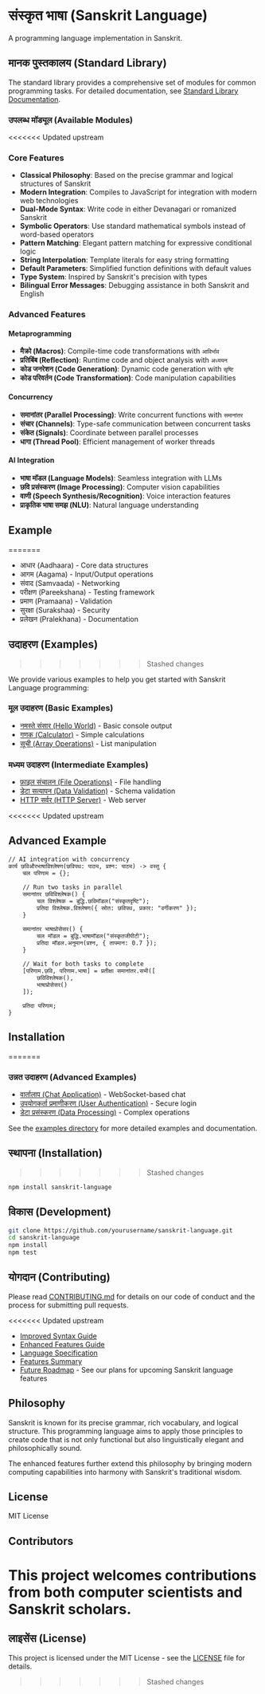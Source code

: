 # संस्कृत भाषा (Sanskrit Language)

A programming language implementation in Sanskrit.

## मानक पुस्तकालय (Standard Library)

The standard library provides a comprehensive set of modules for common programming tasks. For detailed documentation, see [Standard Library Documentation](docs/stdlib.md).

### उपलब्ध मॉड्यूल (Available Modules)

<<<<<<< Updated upstream
### Core Features
- **Classical Philosophy**: Based on the precise grammar and logical structures of Sanskrit
- **Modern Integration**: Compiles to JavaScript for integration with modern web technologies
- **Dual-Mode Syntax**: Write code in either Devanagari or romanized Sanskrit
- **Symbolic Operators**: Use standard mathematical symbols instead of word-based operators
- **Pattern Matching**: Elegant pattern matching for expressive conditional logic
- **String Interpolation**: Template literals for easy string formatting
- **Default Parameters**: Simplified function definitions with default values
- **Type System**: Inspired by Sanskrit's precision with types
- **Bilingual Error Messages**: Debugging assistance in both Sanskrit and English

### Advanced Features

#### Metaprogramming
- **मैक्रो (Macros)**: Compile-time code transformations with `आविर्भाव`
- **प्रतिबिंब (Reflection)**: Runtime code and object analysis with `अध्ययन`
- **कोड जनरेशन (Code Generation)**: Dynamic code generation with `सृष्टि`
- **कोड परिवर्तन (Code Transformation)**: Code manipulation capabilities

#### Concurrency
- **समानांतर (Parallel Processing)**: Write concurrent functions with `समानांतर`
- **संचार (Channels)**: Type-safe communication between concurrent tasks
- **संकेत (Signals)**: Coordinate between parallel processes
- **धागा (Thread Pool)**: Efficient management of worker threads

#### AI Integration
- **भाषा मॉडल (Language Models)**: Seamless integration with LLMs
- **छवि प्रसंस्करण (Image Processing)**: Computer vision capabilities
- **वाणी (Speech Synthesis/Recognition)**: Voice interaction features
- **प्राकृतिक भाषा समझ (NLU)**: Natural language understanding

## Example
=======
- आधार (Aadhaara) - Core data structures
- आगम (Aagama) - Input/Output operations
- संवाद (Samvaada) - Networking
- परीक्षण (Pareekshana) - Testing framework
- प्रमाण (Pramaana) - Validation
- सुरक्षा (Surakshaa) - Security
- प्रलेखन (Pralekhana) - Documentation

## उदाहरण (Examples)
>>>>>>> Stashed changes

We provide various examples to help you get started with Sanskrit Language programming:

### मूल उदाहरण (Basic Examples)
- [नमस्ते संसार (Hello World)](examples/basic/namaste.ts) - Basic console output
- [गणक (Calculator)](examples/basic/ganaka.ts) - Simple calculations
- [सूची (Array Operations)](examples/basic/soochee.ts) - List manipulation

### मध्यम उदाहरण (Intermediate Examples)
- [फ़ाइल संचालन (File Operations)](examples/intermediate/file_ops.ts) - File handling
- [डेटा सत्यापन (Data Validation)](examples/intermediate/validation.ts) - Schema validation
- [HTTP सर्वर (HTTP Server)](examples/intermediate/http_server.ts) - Web server

<<<<<<< Updated upstream
## Advanced Example

```sanskrit
// AI integration with concurrency
कार्य छविऔरभाषाविश्लेषण(छविपथ: पाठ्य, प्रश्न: पाठ्य) -> वस्तु {
    चल परिणाम = {};
    
    // Run two tasks in parallel
    समानांतर छविविश्लेषक() {
        चल विश्लेषक = बुद्धि.छविमॉडल("संस्कृतदृष्टि");
        प्रतिदा विश्लेषक.विश्लेषण({ स्रोत: छविपथ, प्रकार: "वर्गीकरण" });
    }
    
    समानांतर भाषाप्रोसेसर() {
        चल मॉडल = बुद्धि.भाषामॉडल("संस्कृतजीपीटी");
        प्रतिदा मॉडल.अनुमान(प्रश्न, { तापमान: 0.7 });
    }
    
    // Wait for both tasks to complete
    [परिणाम.छवि, परिणाम.भाषा] = प्रतीक्षा समानांतर.सभी([
        छविविश्लेषक(),
        भाषाप्रोसेसर()
    ]);
    
    प्रतिदा परिणाम;
}
```

## Installation
=======
### उन्नत उदाहरण (Advanced Examples)
- [वार्तालाप (Chat Application)](examples/advanced/chat.ts) - WebSocket-based chat
- [उपयोगकर्ता प्रमाणीकरण (User Authentication)](examples/advanced/auth.ts) - Secure login
- [डेटा प्रसंस्करण (Data Processing)](examples/advanced/data_processing.ts) - Complex operations

See the [examples directory](examples/) for more detailed examples and documentation.

## स्थापना (Installation)
>>>>>>> Stashed changes

```bash
npm install sanskrit-language
```

## विकास (Development)

```bash
git clone https://github.com/yourusername/sanskrit-language.git
cd sanskrit-language
npm install
npm test
```

## योगदान (Contributing)

Please read [CONTRIBUTING.md](CONTRIBUTING.md) for details on our code of conduct and the process for submitting pull requests.

<<<<<<< Updated upstream
- [Improved Syntax Guide](docs/improved_syntax.md)
- [Enhanced Features Guide](docs/enhanced_features.md)
- [Language Specification](docs/language_spec.md)
- [Features Summary](docs/SUMMARY.md)
- [Future Roadmap](docs/roadmap.md) - See our plans for upcoming Sanskrit language features

## Philosophy

Sanskrit is known for its precise grammar, rich vocabulary, and logical structure. This programming language aims to apply those principles to create code that is not only functional but also linguistically elegant and philosophically sound.

The enhanced features further extend this philosophy by bringing modern computing capabilities into harmony with Sanskrit's traditional wisdom.

## License

MIT License

## Contributors

This project welcomes contributions from both computer scientists and Sanskrit scholars. 
=======
## लाइसेंस (License)

This project is licensed under the MIT License - see the [LICENSE](LICENSE) file for details. 
>>>>>>> Stashed changes
